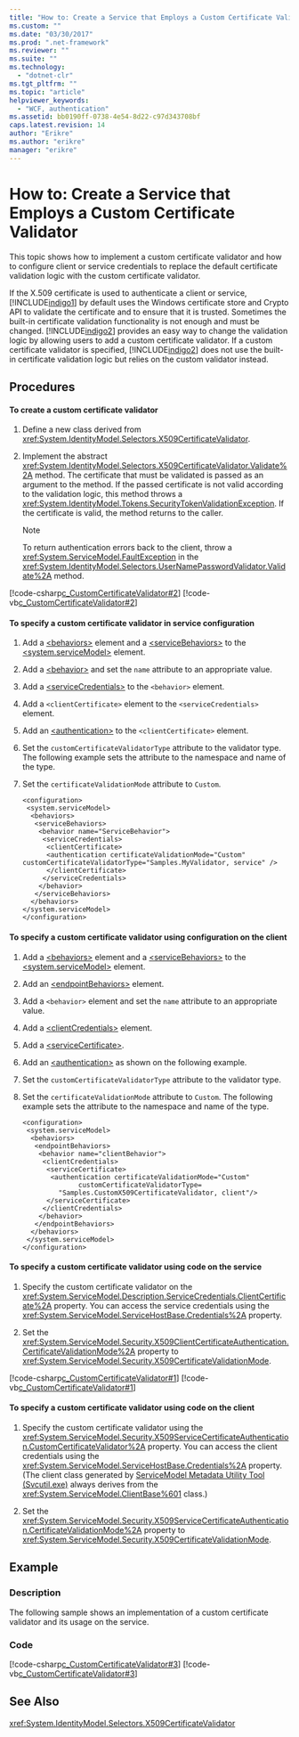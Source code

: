 ```yaml
---
title: "How to: Create a Service that Employs a Custom Certificate Validator | Microsoft Docs"
ms.custom: ""
ms.date: "03/30/2017"
ms.prod: ".net-framework"
ms.reviewer: ""
ms.suite: ""
ms.technology: 
  - "dotnet-clr"
ms.tgt_pltfrm: ""
ms.topic: "article"
helpviewer_keywords: 
  - "WCF, authentication"
ms.assetid: bb0190ff-0738-4e54-8d22-c97d343708bf
caps.latest.revision: 14
author: "Erikre"
ms.author: "erikre"
manager: "erikre"
---
```

# How to: Create a Service that Employs a Custom Certificate Validator
This topic shows how to implement a custom certificate validator and how to configure client or service credentials to replace the default certificate validation logic with the custom certificate validator.  
  
 If the X.509 certificate is used to authenticate a client or service, [!INCLUDE[indigo1](../../../../includes/indigo1-md.md)] by default uses the Windows certificate store and Crypto API to validate the certificate and to ensure that it is trusted. Sometimes the built-in certificate validation functionality is not enough and must be changed. [!INCLUDE[indigo2](../../../../includes/indigo2-md.md)] provides an easy way to change the validation logic by allowing users to add a custom certificate validator. If a custom certificate validator is specified, [!INCLUDE[indigo2](../../../../includes/indigo2-md.md)] does not use the built-in certificate validation logic but relies on the custom validator instead.  
  
## Procedures  
  
#### To create a custom certificate validator  
  
1.  Define a new class derived from <xref:System.IdentityModel.Selectors.X509CertificateValidator>.  
  
2.  Implement the abstract <xref:System.IdentityModel.Selectors.X509CertificateValidator.Validate%2A> method. The certificate that must be validated is passed as an argument to the method. If the passed certificate is not valid according to the validation logic, this method throws a <xref:System.IdentityModel.Tokens.SecurityTokenValidationException>. If the certificate is valid, the method returns to the caller.  
  
    > [!NOTE]
    >  To return authentication errors back to the client, throw a <xref:System.ServiceModel.FaultException> in the <xref:System.IdentityModel.Selectors.UserNamePasswordValidator.Validate%2A> method.  
  
 [!code-csharp[c_CustomCertificateValidator#2](../../../../samples/snippets/csharp/VS_Snippets_CFX/c_customcertificatevalidator/cs/source.cs#2)]
 [!code-vb[c_CustomCertificateValidator#2](../../../../samples/snippets/visualbasic/VS_Snippets_CFX/c_customcertificatevalidator/vb/source.vb#2)]  
  
#### To specify a custom certificate validator in service configuration  
  
1.  Add a [\<behaviors>](../../../../docs/framework/configure-apps/file-schema/wcf/behaviors.md) element and a [\<serviceBehaviors>](../../../../docs/framework/configure-apps/file-schema/wcf/servicebehaviors.md) to the [\<system.serviceModel>](../../../../docs/framework/configure-apps/file-schema/wcf/system-servicemodel.md) element.  
  
2.  Add a [\<behavior>](../../../../docs/framework/configure-apps/file-schema/wcf/behavior-of-endpointbehaviors.md) and set the `name` attribute to an appropriate value.  
  
3.  Add a [\<serviceCredentials>](../../../../docs/framework/configure-apps/file-schema/wcf/servicecredentials.md) to the `<behavior>` element.  
  
4.  Add a `<clientCertificate>` element to the `<serviceCredentials>` element.  
  
5.  Add an [\<authentication>](../../../../docs/framework/configure-apps/file-schema/wcf/authentication-of-clientcertificate-element.md) to the `<clientCertificate>` element.  
  
6.  Set the `customCertificateValidatorType` attribute to the validator type. The following example sets the attribute to the namespace and name of the type.  
  
7.  Set the `certificateValidationMode` attribute to `Custom`.  
  
    ```  
    <configuration>  
     <system.serviceModel>  
      <behaviors>  
       <serviceBehaviors>  
        <behavior name="ServiceBehavior">  
         <serviceCredentials>  
          <clientCertificate>  
          <authentication certificateValidationMode="Custom" customCertificateValidatorType="Samples.MyValidator, service" />  
          </clientCertificate>  
         </serviceCredentials>  
        </behavior>  
       </serviceBehaviors>  
      </behaviors>  
    </system.serviceModel>  
    </configuration>  
    ```  
  
#### To specify a custom certificate validator using configuration on the client  
  
1.  Add a [\<behaviors>](../../../../docs/framework/configure-apps/file-schema/wcf/behaviors.md) element and a [\<serviceBehaviors>](../../../../docs/framework/configure-apps/file-schema/wcf/servicebehaviors.md) to the [\<system.serviceModel>](../../../../docs/framework/configure-apps/file-schema/wcf/system-servicemodel.md) element.  
  
2.  Add an [\<endpointBehaviors>](../../../../docs/framework/configure-apps/file-schema/wcf/endpointbehaviors.md) element.  
  
3.  Add a `<behavior>` element and set the `name` attribute to an appropriate value.  
  
4.  Add a [\<clientCredentials>](../../../../docs/framework/configure-apps/file-schema/wcf/clientcredentials.md) element.  
  
5.  Add a [\<serviceCertificate>](../../../../docs/framework/configure-apps/file-schema/wcf/servicecertificate-of-clientcredentials-element.md).  
  
6.  Add an [\<authentication>](../../../../docs/framework/configure-apps/file-schema/wcf/authentication-of-servicecertificate-element.md) as shown on the following example.  
  
7.  Set the `customCertificateValidatorType` attribute to the validator type.  
  
8.  Set the `certificateValidationMode` attribute to `Custom`. The following example sets the attribute to the namespace and name of the type.  
  
    ```  
    <configuration>  
     <system.serviceModel>  
      <behaviors>  
       <endpointBehaviors>  
        <behavior name="clientBehavior">  
         <clientCredentials>  
          <serviceCertificate>  
           <authentication certificateValidationMode="Custom"   
                  customCertificateValidatorType=  
             "Samples.CustomX509CertificateValidator, client"/>  
          </serviceCertificate>  
         </clientCredentials>  
        </behavior>  
       </endpointBehaviors>  
      </behaviors>  
     </system.serviceModel>  
    </configuration>  
    ```  
  
#### To specify a custom certificate validator using code on the service  
  
1.  Specify the custom certificate validator on the <xref:System.ServiceModel.Description.ServiceCredentials.ClientCertificate%2A> property. You can access the service credentials using the <xref:System.ServiceModel.ServiceHostBase.Credentials%2A> property.  
  
2.  Set the <xref:System.ServiceModel.Security.X509ClientCertificateAuthentication.CertificateValidationMode%2A> property to <xref:System.ServiceModel.Security.X509CertificateValidationMode>.  
  
 [!code-csharp[c_CustomCertificateValidator#1](../../../../samples/snippets/csharp/VS_Snippets_CFX/c_customcertificatevalidator/cs/source.cs#1)]
 [!code-vb[c_CustomCertificateValidator#1](../../../../samples/snippets/visualbasic/VS_Snippets_CFX/c_customcertificatevalidator/vb/source.vb#1)]  
  
#### To specify a custom certificate validator using code on the client  
  
1.  Specify the custom certificate validator using the <xref:System.ServiceModel.Security.X509ServiceCertificateAuthentication.CustomCertificateValidator%2A> property. You can access the client credentials using the <xref:System.ServiceModel.ServiceHostBase.Credentials%2A> property. (The client class generated by [ServiceModel Metadata Utility Tool (Svcutil.exe)](../../../../docs/framework/wcf/servicemodel-metadata-utility-tool-svcutil-exe.md) always derives from the <xref:System.ServiceModel.ClientBase%601> class.)  
  
2.  Set the <xref:System.ServiceModel.Security.X509ServiceCertificateAuthentication.CertificateValidationMode%2A> property to <xref:System.ServiceModel.Security.X509CertificateValidationMode>.  
  
## Example  
  
### Description  
 The following sample shows an implementation of a custom certificate validator and its usage on the service.  
  
### Code  
 [!code-csharp[c_CustomCertificateValidator#3](../../../../samples/snippets/csharp/VS_Snippets_CFX/c_customcertificatevalidator/cs/source.cs#3)]
 [!code-vb[c_CustomCertificateValidator#3](../../../../samples/snippets/visualbasic/VS_Snippets_CFX/c_customcertificatevalidator/vb/source.vb#3)]  
  
## See Also  
 <xref:System.IdentityModel.Selectors.X509CertificateValidator>